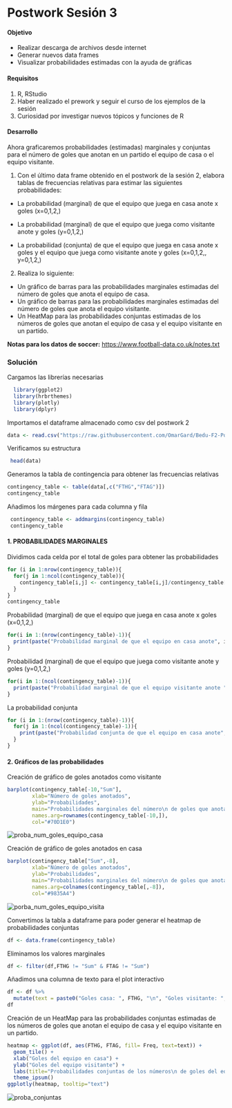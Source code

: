 # Postwork Sesión 3

#### Objetivo

- Realizar descarga de archivos desde internet
- Generar nuevos data frames
- Visualizar probabilidades estimadas con la ayuda de gráficas

#### Requisitos

1. R, RStudio
2. Haber realizado el prework y seguir el curso de los ejemplos de la sesión
3. Curiosidad por investigar nuevos tópicos y funciones de R

#### Desarrollo

Ahora graficaremos probabilidades (estimadas) marginales y conjuntas para el número de goles que anotan en un partido el equipo de casa o el equipo visitante.

1. Con el último data frame obtenido en el postwork de la sesión 2, elabora tablas de frecuencias relativas para estimar las siguientes probabilidades:

- La probabilidad (marginal) de que el equipo que juega en casa anote x goles (x=0,1,2,)

- La probabilidad (marginal) de que el equipo que juega como visitante anote y goles (y=0,1,2,)

- La probabilidad (conjunta) de que el equipo que juega en casa anote x goles y el equipo que juega como visitante anote y goles (x=0,1,2,, y=0,1,2,)

2. Realiza lo siguiente:

- Un gráfico de barras para las probabilidades marginales estimadas del número de goles que anota el equipo de casa.
- Un gráfico de barras para las probabilidades marginales estimadas del número de goles que anota el equipo visitante.
- Un HeatMap para las probabilidades conjuntas estimadas de los números de goles que anotan el equipo de casa y el equipo visitante en un partido.

__Notas para los datos de soccer:__ https://www.football-data.co.uk/notes.txt

### Solución

Cargamos las librerías necesarias
```r
  library(ggplot2)
  library(hrbrthemes)
  library(plotly)
  library(dplyr)
```  
  
Importamos el dataframe almacenado como csv del postwork 2
  ```r
  data <- read.csv("https://raw.githubusercontent.com/OmarGard/Bedu-F2-Postworks-E4/main/output_data/postwork_2/D1_17_18_19.csv")
  ```
  
 Verificamos su estructura
 ```r
  head(data)
 ```
  
 Generamos la tabla de contingencia para obtener las frecuencias relativas
  ```r
  contingency_table <- table(data[,c("FTHG","FTAG")])
  contingency_table
  ```
  
 Añadimos los márgenes para cada columna y fila
 ```r
  contingency_table <- addmargins(contingency_table)
  contingency_table
  ```
  
  #### 1. PROBABILIDADES MARGINALES
  Dividimos cada celda por el total de goles para obtener las probabilidades
  ```r
  for (i in 1:nrow(contingency_table)){
    for(j in 1:ncol(contingency_table)){
      contingency_table[i,j] <- contingency_table[i,j]/contingency_table["Sum","Sum"]
    }
  }
  contingency_table
  ```
  
  Probabilidad (marginal) de que el equipo que juega en casa anote x goles (x=0,1,2,)
  ```r
  for(i in 1:(nrow(contingency_table)-1)){
    print(paste("Probabilidad marginal de que el equipo en casa anote", i-1, "goles:", contingency_table[i,8]))
  }
  ```
  
  Probabilidad (marginal) de que el equipo que juega como visitante anote y goles (y=0,1,2,)
  ```r
  for(i in 1:(ncol(contingency_table)-1)){
    print(paste("Probabilidad marginal de que el equipo visitante anote ", i-1, "goles:", contingency_table[10,i]))
  }
  ```
  
  La probabilidad conjunta
  ```r
  for (i in 1:(nrow(contingency_table)-1)){
    for(j in 1:(ncol(contingency_table)-1)){
      print(paste("Probabilidad conjunta de que el equipo en casa anote", i-1, "goles y el equipo visitante anote",j-1,"goles:", contingency_table[i,j]))
    }
  }
  ```
  #### 2. Gráficos de las probabilidades
  Creación de gráfico de goles anotados como visitante
  ```r
  barplot(contingency_table[-10,"Sum"],
          xlab="Número de goles anotados",
          ylab="Probabilidades",
          main="Probabilidades marginales del número\n de goles que anota el equipo de casa", 
          names.arg=rownames(contingency_table[-10,]),
          col="#70D1E0")
  ```
  ![proba_num_goles_equipo_casa](https://user-images.githubusercontent.com/60225087/125330471-7101fb00-e30c-11eb-9281-331ce84ec0cb.png)

  Creación de gráfico de goles anotados en casa
  ```r
  barplot(contingency_table["Sum",-8],
          xlab="Número de goles anotados",
          ylab="Probabilidades",
          main="Probabilidades marginales del número\n de goles que anota el equipo visitante", 
          names.arg=colnames(contingency_table[,-8]),
          col="#9835A4")
  ```
  ![porba_num_goles_equipo_visita](https://user-images.githubusercontent.com/60225087/125330711-b4f50000-e30c-11eb-8269-0a39e3840bf6.png)

  Convertimos la tabla a dataframe para poder generar el heatmap de probabilidades conjuntas
  ```r
  df <- data.frame(contingency_table)
  ```
  
  Eliminamos los valores marginales
  ```r
  df <- filter(df,FTHG != "Sum" & FTAG != "Sum")
  ```
  
  Añadimos una columna de texto para el plot interactivo
  ```r
  df <- df %>%
    mutate(text = paste0("Goles casa: ", FTHG, "\n", "Goles visitante: ", FTAG, "\n", "Prob: ",round(Freq*100,2), "%\n"))
  df
  ```
  
  Creación de un HeatMap para las probabilidades conjuntas estimadas de los números de goles que anotan el equipo de casa y el equipo visitante en un partido.
  ```r
  heatmap <- ggplot(df, aes(FTHG, FTAG, fill= Freq, text=text)) + 
    geom_tile() +
    xlab("Goles del equipo en casa") + 
    ylab("Goles del equipo visitante") +
    labs(title="Probabilidades conjuntas de los números\n de goles del equipo en casa y visitante", fill="Prob") + 
    theme_ipsum()
  ggplotly(heatmap, tooltip="text")
  ```
![proba_conjuntas](https://user-images.githubusercontent.com/60225087/125331402-917e8500-e30d-11eb-9c64-c3ca45ed84be.png)
